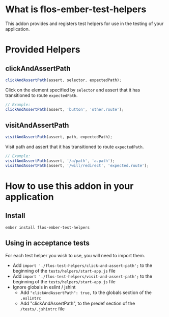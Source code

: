 # What is flos-ember-test-helpers

This addon provides and registers test helpers for use in the testing of your application.

# Provided Helpers

## clickAndAssertPath

```js
clickAndAssertPath(assert, selector, expectedPath);
```

Click on the element specified by `selector` and assert that it has transitioned to route `expectedPath`.

```js
// Example:
clickAndAssertPath(assert, 'button', 'other.route');
```

## visitAndAssertPath

```js
visitAndAssertPath(assert, path, expectedPath);
```

Visit path and assert that it has transitioned to route `expectedPath`.

```js
// Example:
visitAndAssertPath(assert, '/a/path', 'a.path');
visitAndAssertPath(assert, '/will/redirect', 'expected.route');
```

# How to use this addon in your application
  
## Install

```
ember install flos-ember-test-helpers
```

## Using in acceptance tests

For each test helper you wish to use, you will need to import them.

* Add `import './flos-test-helpers/click-and-assert-path';` to the beginning of the `tests/helpers/start-app.js` file
* Add `import './flos-test-helpers/visit-and-assert-path';` to the beginning of the `tests/helpers/start-app.js` file
* Ignore globals in eslint / jshint
  * Add `"clickAndAssertPath": true,` to the globals section of the `.eslintrc`
  * Add "clickAndAssertPath", to the predef section of the `/tests/.jshintrc` file


